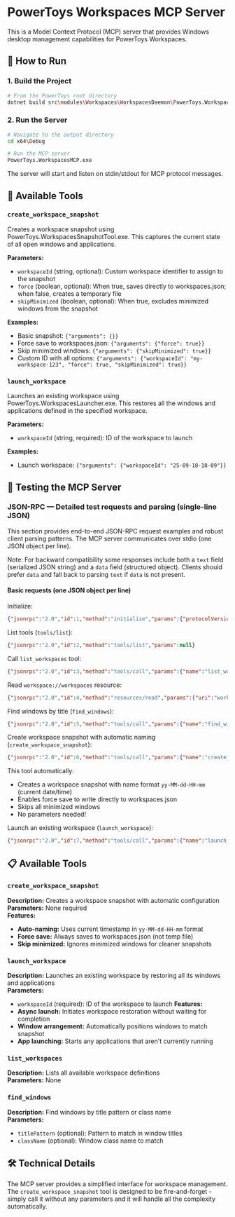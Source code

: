 # PowerToys Workspaces MCP Server

This is a Model Context Protocol (MCP) server that provides Windows desktop management capabilities for PowerToys Workspaces.

## 🚀 How to Run

### 1. Build the Project
```bash
# From the PowerToys root directory
dotnet build src\modules\Workspaces\WorkspacesDaemon\PowerToys.WorkspacesMCP.csproj -c Debug
```

### 2. Run the Server
```bash
# Navigate to the output directory
cd x64\Debug

# Run the MCP server
PowerToys.WorkspacesMCP.exe
```

The server will start and listen on stdin/stdout for MCP protocol messages.

## 🔧 Available Tools

### `create_workspace_snapshot`

Creates a workspace snapshot using PowerToys.WorkspacesSnapshotTool.exe. This captures the current state of all open windows and applications.

**Parameters:**
- `workspaceId` (string, optional): Custom workspace identifier to assign to the snapshot
- `force` (boolean, optional): When true, saves directly to workspaces.json; when false, creates a temporary file
- `skipMinimized` (boolean, optional): When true, excludes minimized windows from the snapshot

**Examples:**
- Basic snapshot: `{"arguments": {}}`
- Force save to workspaces.json: `{"arguments": {"force": true}}`
- Skip minimized windows: `{"arguments": {"skipMinimized": true}}`
- Custom ID with all options: `{"arguments": {"workspaceId": "my-workspace-123", "force": true, "skipMinimized": true}}`

### `launch_workspace`

Launches an existing workspace using PowerToys.WorkspacesLauncher.exe. This restores all the windows and applications defined in the specified workspace.

**Parameters:**
- `workspaceId` (string, required): ID of the workspace to launch

**Examples:**
- Launch workspace: `{"arguments": {"workspaceId": "25-09-18-18-09"}}`

## 🧪 Testing the MCP Server

### JSON-RPC — Detailed test requests and parsing (single-line JSON)

This section provides end-to-end JSON-RPC request examples and robust client parsing patterns. The MCP server communicates over stdio (one JSON object per line).

Note: For backward compatibility some responses include both a `text` field (serialized JSON string) and a `data` field (structured object). Clients should prefer `data` and fall back to parsing `text` if `data` is not present.

#### Basic requests (one JSON object per line)

Initialize:
```json
{"jsonrpc":"2.0","id":1,"method":"initialize","params":{"protocolVersion":"2024-11-05","capabilities":{"tools":{}},"clientInfo":{"name":"test-client","version":"1.0.0"}}}
```

List tools (`tools/list`):
```json
{"jsonrpc":"2.0","id":2,"method":"tools/list","params":null}
```

Call `list_workspaces` tool:
```json
{"jsonrpc":"2.0","id":3,"method":"tools/call","params":{"name":"list_workspaces","arguments":{}}}
```

Read `workspace://workspaces` resource:
```json
{"jsonrpc":"2.0","id":4,"method":"resources/read","params":{"uri":"workspace://workspaces"}}
```

Find windows by title (`find_windows`):
```json
{"jsonrpc":"2.0","id":5,"method":"tools/call","params":{"name":"find_windows","arguments":{"titlePattern":"Notepad"}}}
```

Create workspace snapshot with automatic naming (`create_workspace_snapshot`):
```json
{"jsonrpc":"2.0","id":6,"method":"tools/call","params":{"name":"create_workspace_snapshot","arguments":{}}}
```
This tool automatically:
- Creates a workspace snapshot with name format `yy-MM-dd-HH-mm` (current date/time)
- Enables force save to write directly to workspaces.json
- Skips all minimized windows
- No parameters needed!

Launch an existing workspace (`launch_workspace`):
```json
{"jsonrpc":"2.0","id":7,"method":"tools/call","params":{"name":"launch_workspace","arguments":{"workspaceId":"25-09-18-21-08"}}}
```

## 📋 Available Tools

### `create_workspace_snapshot`
**Description:** Creates a workspace snapshot with automatic configuration  
**Parameters:** None required  
**Features:**
- **Auto-naming:** Uses current timestamp in `yy-MM-dd-HH-mm` format
- **Force save:** Always saves to workspaces.json (not temp file)
- **Skip minimized:** Ignores minimized windows for cleaner snapshots

### `launch_workspace`
**Description:** Launches an existing workspace by restoring all its windows and applications  
**Parameters:**
- `workspaceId` (required): ID of the workspace to launch
**Features:**
- **Async launch:** Initiates workspace restoration without waiting for completion
- **Window arrangement:** Automatically positions windows to match snapshot
- **App launching:** Starts any applications that aren't currently running

### `list_workspaces`
**Description:** Lists all available workspace definitions  
**Parameters:** None

### `find_windows`
**Description:** Find windows by title pattern or class name  
**Parameters:**
- `titlePattern` (optional): Pattern to match in window titles
- `className` (optional): Window class name to match

## 🛠️ Technical Details

The MCP server provides a simplified interface for workspace management. The `create_workspace_snapshot` tool is designed to be fire-and-forget - simply call it without any parameters and it will handle all the complexity automatically.
